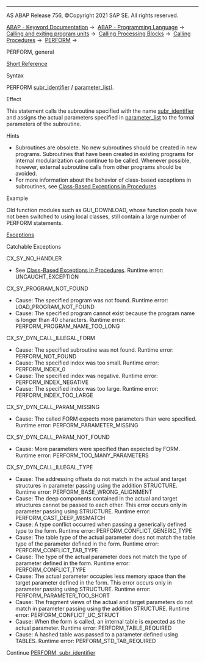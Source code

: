   

* * *

AS ABAP Release 756, ©Copyright 2021 SAP SE. All rights reserved.

[ABAP - Keyword Documentation](https://help.sap.com/doc/abapdocu_756_index_htm/7.56/en-US/abenabap.htm) →  [ABAP - Programming Language](https://help.sap.com/doc/abapdocu_756_index_htm/7.56/en-US/abenabap_reference.htm) →  [Calling and exiting program units](https://help.sap.com/doc/abapdocu_756_index_htm/7.56/en-US/abenabap_execution.htm) →  [Calling Processing Blocks](https://help.sap.com/doc/abapdocu_756_index_htm/7.56/en-US/abencall_processing_blocks.htm) →  [Calling Procedures](https://help.sap.com/doc/abapdocu_756_index_htm/7.56/en-US/abencall_procedures.htm) →  [PERFORM](https://help.sap.com/doc/abapdocu_756_index_htm/7.56/en-US/abapperform.htm) → 

PERFORM, general

[Short Reference](https://help.sap.com/doc/abapdocu_756_index_htm/7.56/en-US/abapperform_shortref.htm)

Syntax

PERFORM [subr\_identifier](https://help.sap.com/doc/abapdocu_756_index_htm/7.56/en-US/abapperform_form.htm) *\[* [parameter\_list](https://help.sap.com/doc/abapdocu_756_index_htm/7.56/en-US/abapperform_parameters.htm)*\]*.

Effect

This statement calls the subroutine specified with the name [subr\_identifier](https://help.sap.com/doc/abapdocu_756_index_htm/7.56/en-US/abapperform_form.htm) and assigns the actual parameters specified in [parameter\_list](https://help.sap.com/doc/abapdocu_756_index_htm/7.56/en-US/abapperform_parameters.htm) to the formal parameters of the subroutine.

Hints

-   Subroutines are obsolete. No new subroutines should be created in new programs. Subroutines that have been created in existing programs for internal modularization can continue to be called. Whenever possible, however, external subroutine calls from other programs should be avoided.
-   For more information about the behavior of class-based exceptions in subroutines, see [Class-Based Exceptions in Procedures](https://help.sap.com/doc/abapdocu_756_index_htm/7.56/en-US/abenexceptions_procedures.htm).

Example

Old function modules such as GUI\_DOWNLOAD, whose function pools have not been switched to using local classes, still contain a large number of PERFORM statements.

[Exceptions](https://help.sap.com/doc/abapdocu_756_index_htm/7.56/en-US/abenabap_language_exceptions.htm)

Catchable Exceptions

CX\_SY\_NO\_HANDLER

-   See [Class-Based Exceptions in Procedures](https://help.sap.com/doc/abapdocu_756_index_htm/7.56/en-US/abenexceptions_procedures.htm).
    Runtime error: UNCAUGHT\_EXCEPTION

CX\_SY\_PROGRAM\_NOT\_FOUND

-   Cause: The specified program was not found.
    Runtime error: LOAD\_PROGRAM\_NOT\_FOUND
-   Cause: The specified program cannot exist because the program name is longer than 40 characters.
    Runtime error: PERFORM\_PROGRAM\_NAME\_TOO\_LONG

CX\_SY\_DYN\_CALL\_ILLEGAL\_FORM

-   Cause: The specified subroutine was not found.
    Runtime error: PERFORM\_NOT\_FOUND
-   Cause: The specified index was too small.
    Runtime error: PERFORM\_INDEX\_0
-   Cause: The specified index was negative.
    Runtime error: PERFORM\_INDEX\_NEGATIVE
-   Cause: The specified index was too large.
    Runtime error: PERFORM\_INDEX\_TOO\_LARGE

CX\_SY\_DYN\_CALL\_PARAM\_MISSING

-   Cause: The called FORM expects more parameters than were specified.
    Runtime error: PERFORM\_PARAMETER\_MISSING

CX\_SY\_DYN\_CALL\_PARAM\_NOT\_FOUND

-   Cause: More parameters were specified than expected by FORM.
    Runtime error: PERFORM\_TOO\_MANY\_PARAMETERS

CX\_SY\_DYN\_CALL\_ILLEGAL\_TYPE

-   Cause: The addressing offsets do not match in the actual and target structures in parameter passing using the addition STRUCTURE.
    Runtime error: PERFORM\_BASE\_WRONG\_ALIGNMENT
-   Cause: The deep components contained in the actual and target structures cannot be passed to each other. This error occurs only in parameter passing using STRUCTURE.
    Runtime error: PERFORM\_CAST\_DEEP\_MISMATCH
-   Cause: A type conflict occurred when passing a generically defined type to the form.
    Runtime error: PERFORM\_CONFLICT\_GENERIC\_TYPE
-   Cause: The table type of the actual parameter does not match the table type of the parameter defined in the form.
    Runtime error: PERFORM\_CONFLICT\_TAB\_TYPE
-   Cause: The type of the actual parameter does not match the type of parameter defined in the form.
    Runtime error: PERFORM\_CONFLICT\_TYPE
-   Cause: The actual parameter occupies less memory space than the target parameter defined in the form. This error occurs only in parameter passing using STRUCTURE.
    Runtime error: PERFORM\_PARAMETER\_TOO\_SHORT
-   Cause: The fragment views of the actual and target parameters do not match in parameter passing using the addition STRUCTURE.
    Runtime error: PERFORM\_CONFLICT\_UC\_STRUCT
-   Cause: When the form is called, an internal table is expected as the actual parameter.
    Runtime error: PERFORM\_TABLE\_REQUIRED
-   Cause: A hashed table was passed to a parameter defined using TABLES.
    Runtime error: PERFORM\_STD\_TAB\_REQUIRED

Continue
[PERFORM, subr\_identifier](https://help.sap.com/doc/abapdocu_756_index_htm/7.56/en-US/abapperform_form.htm)